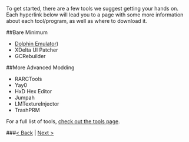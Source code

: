 To get started, there are a few tools we suggest getting your hands on. Each hyperlink below will lead you to a page with some more information about each tool/program, as well as where to download it.

##Bare Minimum
- [Dolphin Emulator](https://www.lbmwiki.net/tools/dolphin))
- XDelta UI Patcher
- GCRebuilder

##More Advanced Modding
- RARCTools
- Yay0
- HxD Hex Editor
- Jumpah
- LMTextureInjector
- TrashPRM

For a full list of tools, [check out the tools page](https://www.lbmwiki.net/index_tools).

###[< Back](01_Patches.md) | [Next >](03_Root_Extraction.md)